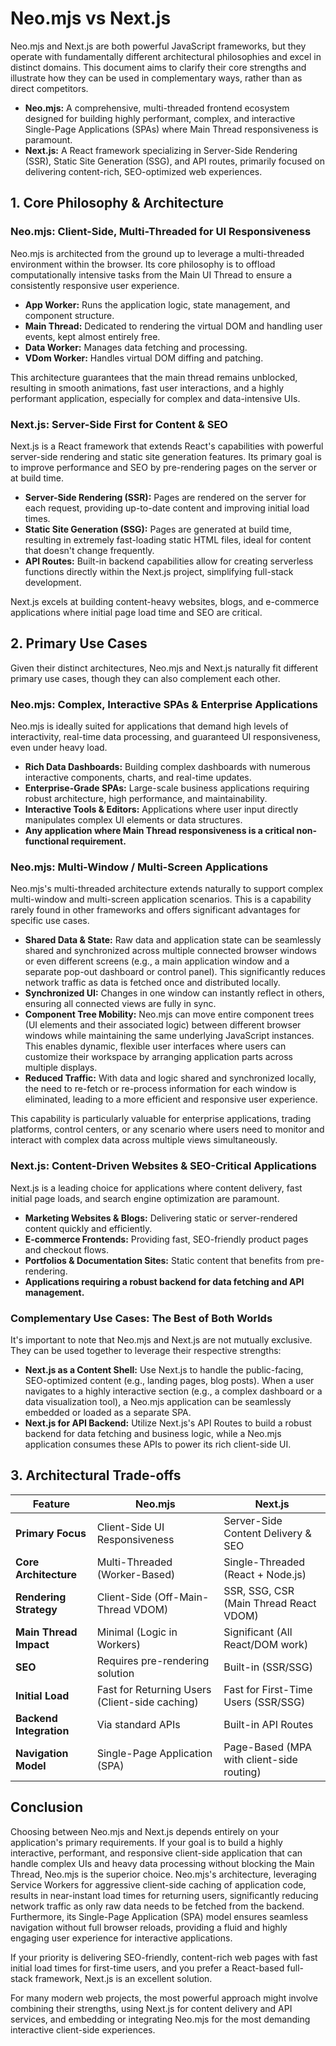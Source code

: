 # Neo.mjs vs Next.js

Neo.mjs and Next.js are both powerful JavaScript frameworks, but they operate with fundamentally different architectural
philosophies and excel in distinct domains. This document aims to clarify their core strengths and illustrate how they
can be used in complementary ways, rather than as direct competitors.

*   **Neo.mjs:** A comprehensive, multi-threaded frontend ecosystem designed for building highly performant, complex,
    and interactive Single-Page Applications (SPAs) where Main Thread responsiveness is paramount.
*   **Next.js:** A React framework specializing in Server-Side Rendering (SSR), Static Site Generation (SSG), and API
    routes, primarily focused on delivering content-rich, SEO-optimized web experiences.

## 1. Core Philosophy & Architecture

### Neo.mjs: Client-Side, Multi-Threaded for UI Responsiveness

Neo.mjs is architected from the ground up to leverage a multi-threaded environment within the browser. Its core philosophy
is to offload computationally intensive tasks from the Main UI Thread to ensure a consistently responsive user experience.

*   **App Worker:** Runs the application logic, state management, and component structure.
*   **Main Thread:** Dedicated to rendering the virtual DOM and handling user events, kept almost entirely free.
*   **Data Worker:** Manages data fetching and processing.
*   **VDom Worker:** Handles virtual DOM diffing and patching.

This architecture guarantees that the main thread remains unblocked, resulting in smooth animations, fast user interactions,
and a highly performant application, especially for complex and data-intensive UIs.

### Next.js: Server-Side First for Content & SEO

Next.js is a React framework that extends React's capabilities with powerful server-side rendering and static site generation
features. Its primary goal is to improve performance and SEO by pre-rendering pages on the server or at build time.

*   **Server-Side Rendering (SSR):** Pages are rendered on the server for each request, providing up-to-date content and
    improving initial load times.
*   **Static Site Generation (SSG):** Pages are generated at build time, resulting in extremely fast-loading static HTML
    files, ideal for content that doesn't change frequently.
*   **API Routes:** Built-in backend capabilities allow for creating serverless functions directly within the Next.js
    project, simplifying full-stack development.

Next.js excels at building content-heavy websites, blogs, and e-commerce applications where initial page load time and
SEO are critical.

## 2. Primary Use Cases

Given their distinct architectures, Neo.mjs and Next.js naturally fit different primary use cases, though they can also
complement each other.

### Neo.mjs: Complex, Interactive SPAs & Enterprise Applications

Neo.mjs is ideally suited for applications that demand high levels of interactivity, real-time data processing, and
guaranteed UI responsiveness, even under heavy load.

*   **Rich Data Dashboards:** Building complex dashboards with numerous interactive components, charts, and real-time updates.
*   **Enterprise-Grade SPAs:** Large-scale business applications requiring robust architecture, high performance, and maintainability.
*   **Interactive Tools & Editors:** Applications where user input directly manipulates complex UI elements or data structures.
*   **Any application where Main Thread responsiveness is a critical non-functional requirement.**

### Neo.mjs: Multi-Window / Multi-Screen Applications

Neo.mjs's multi-threaded architecture extends naturally to support complex multi-window and multi-screen application scenarios.
This is a capability rarely found in other frameworks and offers significant advantages for specific use cases.

*   **Shared Data & State:** Raw data and application state can be seamlessly shared and synchronized across multiple
    connected browser windows or even different screens (e.g., a main application window and a separate pop-out dashboard
    or control panel). This significantly reduces network traffic as data is fetched once and distributed locally.
*   **Synchronized UI:** Changes in one window can instantly reflect in others, ensuring all connected views are fully in sync.
*   **Component Tree Mobility:** Neo.mjs can move entire component trees (UI elements and their associated logic) between
    different browser windows while maintaining the same underlying JavaScript instances. This enables dynamic, flexible
    user interfaces where users can customize their workspace by arranging application parts across multiple displays.
*   **Reduced Traffic:** With data and logic shared and synchronized locally, the need to re-fetch or re-process information
    for each window is eliminated, leading to a more efficient and responsive user experience.

This capability is particularly valuable for enterprise applications, trading platforms, control centers, or any scenario
where users need to monitor and interact with complex data across multiple views simultaneously.

### Next.js: Content-Driven Websites & SEO-Critical Applications

Next.js is a leading choice for applications where content delivery, fast initial page loads, and search engine
optimization are paramount.

*   **Marketing Websites & Blogs:** Delivering static or server-rendered content quickly and efficiently.
*   **E-commerce Frontends:** Providing fast, SEO-friendly product pages and checkout flows.
*   **Portfolios & Documentation Sites:** Static content that benefits from pre-rendering.
*   **Applications requiring a robust backend for data fetching and API management.**

### Complementary Use Cases: The Best of Both Worlds

It's important to note that Neo.mjs and Next.js are not mutually exclusive. They can be used together to leverage their
respective strengths:

*   **Next.js as a Content Shell:** Use Next.js to handle the public-facing, SEO-optimized content (e.g., landing pages,
    blog posts). When a user navigates to a highly interactive section (e.g., a complex dashboard or a data visualization
    tool), a Neo.mjs application can be seamlessly embedded or loaded as a separate SPA.
*   **Next.js for API Backend:** Utilize Next.js's API Routes to build a robust backend for data fetching and business
    logic, while a Neo.mjs application consumes these APIs to power its rich client-side UI.

## 3. Architectural Trade-offs

| Feature                 | Neo.mjs                                 | Next.js                                 |
| ----------------------- | --------------------------------------- | --------------------------------------- |
| **Primary Focus**       | Client-Side UI Responsiveness           | Server-Side Content Delivery & SEO      |
| **Core Architecture**   | Multi-Threaded (Worker-Based)           | Single-Threaded (React + Node.js)       |
| **Rendering Strategy**  | Client-Side (Off-Main-Thread VDOM)      | SSR, SSG, CSR (Main Thread React VDOM)  |
| **Main Thread Impact**  | Minimal (Logic in Workers)              | Significant (All React/DOM work)        |
| **SEO**                 | Requires pre-rendering solution         | Built-in (SSR/SSG)                      |
| **Initial Load**        | Fast for Returning Users (Client-side caching) | Fast for First-Time Users (SSR/SSG)     |
| **Backend Integration** | Via standard APIs                       | Built-in API Routes                     |
| **Navigation Model**    | Single-Page Application (SPA)           | Page-Based (MPA with client-side routing) |

## Conclusion

Choosing between Neo.mjs and Next.js depends entirely on your application's primary requirements. If your goal is to
build a highly interactive, performant, and responsive client-side application that can handle complex UIs and heavy
data processing without blocking the Main Thread, Neo.mjs is the superior choice. Neo.mjs's architecture, leveraging
Service Workers for aggressive client-side caching of application code, results in near-instant load times for
returning users, significantly reducing network traffic as only raw data needs to be fetched from the backend.
Furthermore, its Single-Page Application (SPA) model ensures seamless navigation without full browser reloads, providing
a fluid and highly engaging user experience for interactive applications.

If your priority is delivering SEO-friendly, content-rich web pages with fast initial load times for first-time users,
and you prefer a React-based full-stack framework, Next.js is an excellent solution.

For many modern web projects, the most powerful approach might involve combining their strengths, using Next.js for
content delivery and API services, and embedding or integrating Neo.mjs for the most demanding
interactive client-side experiences.
